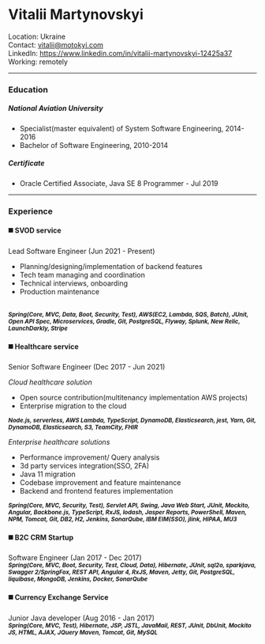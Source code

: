 Vitalii Martynovskyi
====
Location: Ukraine<br/>
Contact: vitalii@motokyi.com<br/>
LinkedIn: https://www.linkedin.com/in/vitalii-martynovskyi-12425a37<br/>
Working: remotely<br/>

-----
### Education 
##### National Aviation University
- Specialist(master equivalent) of System Software Engineering, 2014-2016
- Bachelor of Software Engineering, 2010-2014
##### Certificate
- Oracle Certified Associate, Java SE 8 Programmer - Jul 2019

-----
### Experience 

#### ◼️ SVOD service
Lead Software Engineer (Jun 2021 - Present)
- Planning/designing/implementation of backend features
- Tech team managing and coordination
- Technical interviews, onboarding
- Production maintenance
  
<br/><sub>***Spring(Core, MVC, Data, Boot, Security, Test), AWS(EC2, Lambda, SQS, Batch), JUnit, Open API Spec, Microservices, Gradle, Git, PostgreSQL, Flyway, Splunk, New Relic, LaunchDarkly, Stripe***</sub> 

#### ◼️ Healthcare service
Senior Software Engineer (Dec 2017 - Jun 2021)

*Cloud healthcare solution*
- Open source contribution(multitenancy implementation AWS projects)
- Enterprise migration to the cloud

<sub>***Node.js, serverless, AWS Lambda, TypeScript, DynamoDB, Elasticsearch, jest, Yarn, Git, DynamoDB, Elasticsearch, S3, TeamCity, FHIR***</sub> 

*Enterprise healthcare solutions*
- Performance improvement/ Query analysis
- 3d party services integration(SSO, 2FA)
- Java 11 migration
- Codebase improvement and feature maintenance
- Backend and frontend features implementation

<sub>***Spring(Core, MVC, Security, Test), Servlet API, Swing, Java Web Start, JUnit, Mockito, Angular, Backbone.js, TypeScript, RxJS, lodash, Jasper Reports, PowerShell, Maven, NPM, Tomcat, Git, DB2, H2, Jenkins, SonarQube, IBM EIM(SSO), jlink, HIPAA, MU3***</sub> 

#### ◼️ B2C CRM Startup
Software Engineer (Jan 2017 - Dec 2017)
<br/><sub>***Spring(Core, MVC, Boot, Security, Test, Cloud, Data), Hibernate, JUnit, sql2o, sparkjava, Swagger 2/SpringFox, REST API, Angular 4, RxJS, Maven, Jetty, Git, PostgreSQL, liquibase, MongoDB, Jenkins, Docker, SonarQube***</sub> 

#### ◼️ Currency Exchange Service
Junior Java developer (Aug 2016 - Jan 2017)
<br/><sub>***Spring(Core, MVC, Test), Hibernate, JSP, JSTL, JavaMail, REST, JUnit, DbUnit, Mockito JS, HTML, AJAX, JQuery Maven, Tomcat, Git, MySQL***</sub> 
